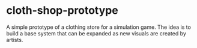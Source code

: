 # cloth-shop-prototype
A simple prototype of a clothing store for a simulation game. The idea is to build a base system that can be expanded as new visuals are created by artists.

